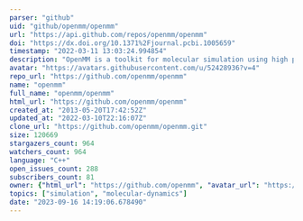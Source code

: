 ```yaml
---
parser: "github"
uid: "github/openmm/openmm"
url: "https://api.github.com/repos/openmm/openmm"
doi: "https://dx.doi.org/10.1371%2Fjournal.pcbi.1005659"
timestamp: "2022-03-11 13:03:24.994854"
description: "OpenMM is a toolkit for molecular simulation using high performance GPU code. "
avatar: "https://avatars.githubusercontent.com/u/52428936?v=4"
repo_url: "https://github.com/openmm/openmm"
name: "openmm"
full_name: "openmm/openmm"
html_url: "https://github.com/openmm/openmm"
created_at: "2013-05-20T17:42:52Z"
updated_at: "2022-03-10T22:16:07Z"
clone_url: "https://github.com/openmm/openmm.git"
size: 120669
stargazers_count: 964
watchers_count: 964
language: "C++"
open_issues_count: 288
subscribers_count: 81
owner: {"html_url": "https://github.com/openmm", "avatar_url": "https://avatars.githubusercontent.com/u/52428936?v=4", "login": "openmm", "type": "Organization"}
topics: ["simulation", "molecular-dynamics"]
date: "2023-09-16 14:19:06.678490"
---
```

